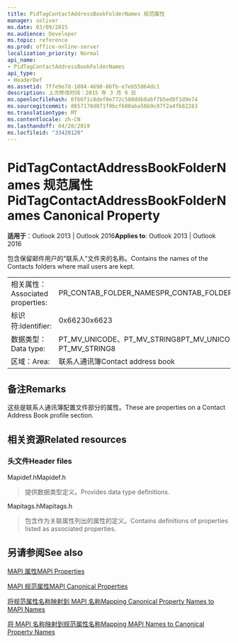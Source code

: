 ```yaml
---
title: PidTagContactAddressBookFolderNames 规范属性
manager: soliver
ms.date: 03/09/2015
ms.audience: Developer
ms.topic: reference
ms.prod: office-online-server
localization_priority: Normal
api_name:
- PidTagContactAddressBookFolderNames
api_type:
- HeaderDef
ms.assetid: 7ffe9e7d-1084-4698-86fb-e7eb55064dc1
description: 上次修改时间：2015 年 3 月 9 日
ms.openlocfilehash: 6fb6f1c8def0e772c580ddb8abf7b5ed0f3d9e74
ms.sourcegitcommit: 8657170d071f9bcf680aba50b9c07f2a4fb82283
ms.translationtype: MT
ms.contentlocale: zh-CN
ms.lasthandoff: 04/28/2019
ms.locfileid: "33420120"
---
```

# <a name="pidtagcontactaddressbookfoldernames-canonical-property"></a><span data-ttu-id="45de8-103">PidTagContactAddressBookFolderNames 规范属性</span><span class="sxs-lookup"><span data-stu-id="45de8-103">PidTagContactAddressBookFolderNames Canonical Property</span></span>

  
  
<span data-ttu-id="45de8-104">**适用于**：Outlook 2013 | Outlook 2016</span><span class="sxs-lookup"><span data-stu-id="45de8-104">**Applies to**: Outlook 2013 | Outlook 2016</span></span> 
  
<span data-ttu-id="45de8-105">包含保留邮件用户的"联系人"文件夹的名称。</span><span class="sxs-lookup"><span data-stu-id="45de8-105">Contains the names of the Contacts folders where mail users are kept.</span></span>
  
|||
|:-----|:-----|
|<span data-ttu-id="45de8-106">相关属性：</span><span class="sxs-lookup"><span data-stu-id="45de8-106">Associated properties:</span></span>  <br/> |<span data-ttu-id="45de8-107">PR_CONTAB_FOLDER_NAMES</span><span class="sxs-lookup"><span data-stu-id="45de8-107">PR_CONTAB_FOLDER_NAMES</span></span>  <br/> |
|<span data-ttu-id="45de8-108">标识符:</span><span class="sxs-lookup"><span data-stu-id="45de8-108">Identifier:</span></span>  <br/> |<span data-ttu-id="45de8-109">0x6623</span><span class="sxs-lookup"><span data-stu-id="45de8-109">0x6623</span></span>  <br/> |
|<span data-ttu-id="45de8-110">数据类型：</span><span class="sxs-lookup"><span data-stu-id="45de8-110">Data type:</span></span>  <br/> |<span data-ttu-id="45de8-111">PT_MV_UNICODE、PT_MV_STRING8</span><span class="sxs-lookup"><span data-stu-id="45de8-111">PT_MV_UNICODE, PT_MV_STRING8</span></span>  <br/> |
|<span data-ttu-id="45de8-112">区域：</span><span class="sxs-lookup"><span data-stu-id="45de8-112">Area:</span></span>  <br/> |<span data-ttu-id="45de8-113">联系人通讯簿</span><span class="sxs-lookup"><span data-stu-id="45de8-113">Contact address book</span></span>  <br/> |
   
## <a name="remarks"></a><span data-ttu-id="45de8-114">备注</span><span class="sxs-lookup"><span data-stu-id="45de8-114">Remarks</span></span>

<span data-ttu-id="45de8-115">这些是联系人通讯簿配置文件部分的属性。</span><span class="sxs-lookup"><span data-stu-id="45de8-115">These are properties on a Contact Address Book profile section.</span></span>
  
## <a name="related-resources"></a><span data-ttu-id="45de8-116">相关资源</span><span class="sxs-lookup"><span data-stu-id="45de8-116">Related resources</span></span>

### <a name="header-files"></a><span data-ttu-id="45de8-117">头文件</span><span class="sxs-lookup"><span data-stu-id="45de8-117">Header files</span></span>

<span data-ttu-id="45de8-118">Mapidef.h</span><span class="sxs-lookup"><span data-stu-id="45de8-118">Mapidef.h</span></span>
  
> <span data-ttu-id="45de8-119">提供数据类型定义。</span><span class="sxs-lookup"><span data-stu-id="45de8-119">Provides data type definitions.</span></span>
    
<span data-ttu-id="45de8-120">Mapitags.h</span><span class="sxs-lookup"><span data-stu-id="45de8-120">Mapitags.h</span></span>
  
> <span data-ttu-id="45de8-121">包含作为关联属性列出的属性的定义。</span><span class="sxs-lookup"><span data-stu-id="45de8-121">Contains definitions of properties listed as associated properties.</span></span>
    
## <a name="see-also"></a><span data-ttu-id="45de8-122">另请参阅</span><span class="sxs-lookup"><span data-stu-id="45de8-122">See also</span></span>



[<span data-ttu-id="45de8-123">MAPI 属性</span><span class="sxs-lookup"><span data-stu-id="45de8-123">MAPI Properties</span></span>](mapi-properties.md)
  
[<span data-ttu-id="45de8-124">MAPI 规范属性</span><span class="sxs-lookup"><span data-stu-id="45de8-124">MAPI Canonical Properties</span></span>](mapi-canonical-properties.md)
  
[<span data-ttu-id="45de8-125">将规范属性名称映射到 MAPI 名称</span><span class="sxs-lookup"><span data-stu-id="45de8-125">Mapping Canonical Property Names to MAPI Names</span></span>](mapping-canonical-property-names-to-mapi-names.md)
  
[<span data-ttu-id="45de8-126">将 MAPI 名称映射到规范属性名称</span><span class="sxs-lookup"><span data-stu-id="45de8-126">Mapping MAPI Names to Canonical Property Names</span></span>](mapping-mapi-names-to-canonical-property-names.md)

